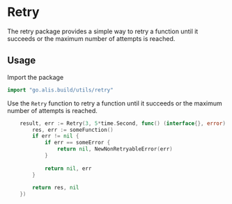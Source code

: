 # Retry

The retry package provides a simple way to retry a function until it succeeds or the maximum number of attempts is reached.

## Usage

Import the package

```go
import "go.alis.build/utils/retry"
```

Use the `Retry` function to retry a function until it succeeds or the maximum number of attempts is reached.

```go
    result, err := Retry(3, 5*time.Second, func() (interface{}, error) {
        res, err := someFunction()
        if err != nil {
            if err == someError {
                return nil, NewNonRetryableError(err)
            }
            
            return nil, err
        }
        
        return res, nil
    })
```